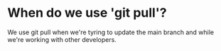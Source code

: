 # When do we use 'git pull'?
We use git pull when we're tyring to update the main branch and while we're working with other developers.
